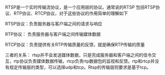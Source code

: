 RTSP是一个实时传输流协议，是一个应用层的协议。通常说的RTSP 包括RTSP协议、RTP协议、RTCP协议，对于这些协议的作用简单的理解如下

RTSP协议：负责服务器与客户端之间的请求与响应

RTP协议： 负责服务器与客户端之间传输媒体数据

RTCP协议：负责提供有关RTP传输质量的反馈，就是确保RTP传输的质量

三者的关系： rtsp并不会发送媒体数据，只是完成服务器和客户端之间的信令交互，rtp协议负责媒体数据传输，rtcp负责rtp数据包的监视和反馈。rtp和rtcp并没有规定传输层的类型，可以选择udp和tcp。Rtsp的传输层则要求是基于tcp。